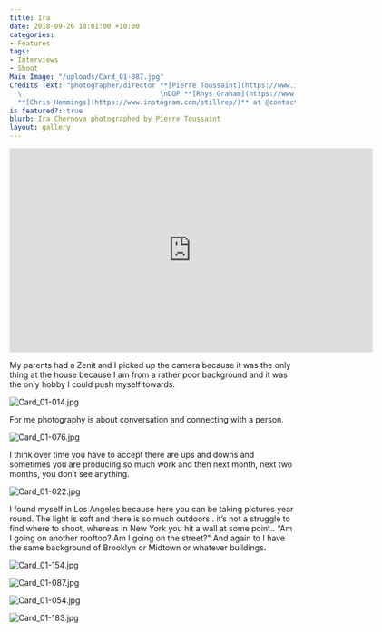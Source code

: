 ```yaml
---
title: Ira
date: 2018-09-26 18:01:00 +10:00
categories:
- Features
tags:
- Interviews
- Shoot
Main Image: "/uploads/Card_01-087.jpg"
Credits Text: "photographer/director **[Pierre Toussaint](https://www.instagram.com/pierretoussaint/?hl=en)**
  \                                  \nDOP **[Rhys Graham](https://www.instagram.com/rhysgraham/?hl=en)**\nProducer
  **[Chris Hemmings](https://www.instagram.com/stillrep/)** at @contactstudios"
is featured?: true
blurb: Ira Chernova photographed by Pierre Toussaint
layout: gallery
---
```


<iframe src="https://player.vimeo.com/video/291859158?title=0&byline=0&portrait=0" width="640" height="360" frameborder="0" webkitallowfullscreen mozallowfullscreen allowfullscreen></iframe>

My parents had a Zenit and I picked up the camera because it was the only thing at the house because I am from a rather poor background and it was the only hobby I could push myself towards.

![Card_01-014.jpg](/uploads/Card_01-014.jpg)

For me photography is about conversation and connecting with a person.

![Card_01-076.jpg](/uploads/Card_01-076.jpg)

I think over time you have to accept there are ups and downs and sometimes you are producing so much work and then next month, next two months, you don’t see anything.

![Card_01-022.jpg](/uploads/Card_01-022.jpg)

I found myself in Los Angeles because here you can be taking pictures year round. The light is soft and there is so much outdoors.. it’s not a struggle to find where to shoot, whereas in New York you hit a wall at some point.. “Am I going on another rooftop? Am I going on the street?" And again to I have the same background of Brooklyn or Midtown or whatever buildings.

![Card_01-154.jpg](/uploads/Card_01-154.jpg)

![Card_01-087.jpg](/uploads/Card_01-087.jpg)

![Card_01-054.jpg](/uploads/Card_01-054.jpg)

![Card_01-183.jpg](/uploads/Card_01-183.jpg)

